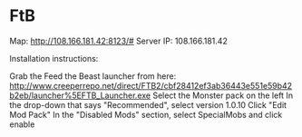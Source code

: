 FtB
===

Map: http://108.166.181.42:8123/#
Server IP: 108.166.181.42

Installation instructions:

Grab the Feed the Beast launcher from here: http://www.creeperrepo.net/direct/FTB2/cbf28412ef3ab36443e551e59b42b2eb/launcher%5EFTB_Launcher.exe
Select the Monster pack on the left
In the drop-down that says "Recommended", select version 1.0.10
Click "Edit Mod Pack"
In the "Disabled Mods" section, select SpecialMobs and click enable


